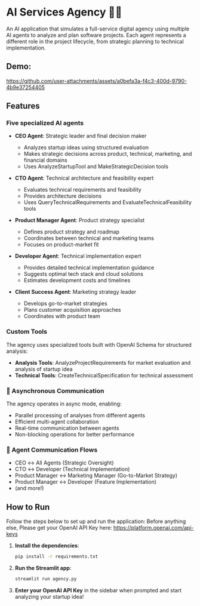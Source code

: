 # AI Services Agency 👨‍💼

An AI application that simulates a full-service digital agency using multiple AI agents to analyze and plan software projects. Each agent represents a different role in the project lifecycle, from strategic planning to technical implementation.

## Demo: 

https://github.com/user-attachments/assets/a0befa3a-f4c3-400d-9790-4b9e37254405

## Features

### Five specialized AI agents 

- **CEO Agent**: Strategic leader and final decision maker
  - Analyzes startup ideas using structured evaluation
  - Makes strategic decisions across product, technical, marketing, and financial domains
  - Uses AnalyzeStartupTool and MakeStrategicDecision tools

- **CTO Agent**: Technical architecture and feasibility expert
  - Evaluates technical requirements and feasibility
  - Provides architecture decisions
  - Uses QueryTechnicalRequirements and EvaluateTechnicalFeasibility tools

- **Product Manager Agent**: Product strategy specialist
  - Defines product strategy and roadmap
  - Coordinates between technical and marketing teams
  - Focuses on product-market fit

- **Developer Agent**: Technical implementation expert
  - Provides detailed technical implementation guidance
  - Suggests optimal tech stack and cloud solutions
  - Estimates development costs and timelines

- **Client Success Agent**: Marketing strategy leader
  - Develops go-to-market strategies
  - Plans customer acquisition approaches
  - Coordinates with product team

### Custom Tools

The agency uses specialized tools built with OpenAI Schema for structured analysis:
- **Analysis Tools**: AnalyzeProjectRequirements for market evaluation and analysis of startup idea
- **Technical Tools**: CreateTechnicalSpecification for technical assessment

### 🔄 Asynchronous Communication

The agency operates in async mode, enabling:
- Parallel processing of analyses from different agents
- Efficient multi-agent collaboration
- Real-time communication between agents
- Non-blocking operations for better performance

### 🔗 Agent Communication Flows
- CEO ↔️ All Agents (Strategic Oversight)
- CTO ↔️ Developer (Technical Implementation)
- Product Manager ↔️ Marketing Manager (Go-to-Market Strategy)
- Product Manager ↔️ Developer (Feature Implementation)
- (and more!)

## How to Run

Follow the steps below to set up and run the application:
Before anything else, Please get your OpenAI API Key here: https://platform.openai.com/api-keys

1. **Install the dependencies**:
    ```bash
    pip install -r requirements.txt
    ```

2. **Run the Streamlit app**:
    ```bash
    streamlit run agency.py
    ```

3. **Enter your OpenAI API Key** in the sidebar when prompted and start analyzing your startup idea!
